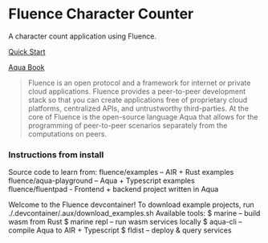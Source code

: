 # Fluence Character Counter

A character count application using Fluence.

[Quick Start](https://doc.fluence.dev/docs/quick-start)

> 
[Aqua Book](https://doc.fluence.dev/aqua-book/)
> Fluence is an open protocol and a framework for internet or private cloud applications. Fluence provides a peer-to-peer development stack so that you can create applications free of proprietary cloud platforms, centralized APIs, and untrustworthy third-parties.
> At the core of Fluence is the open-source language Aqua that allows for the programming of peer-to-peer scenarios separately from the computations on peers.

### Instructions from install

Source code to learn from:
    fluence/examples         –  AIR + Rust examples                      
    fluence/aqua-playground  –  Aqua + Typescript examples              
    fluence/fluentpad        -  Frontend + backend project written in Aqua

Welcome to the Fluence devcontainer!
To download example projects, run ./.devcontainer/.aux/download_examples.sh
Available tools:
    $ marine           – build wasm from Rust
    $ marine repl      – run wasm services locally
    $ aqua-cli         – compile Aqua to AIR + Typescript
    $ fldist           – deploy & query services
